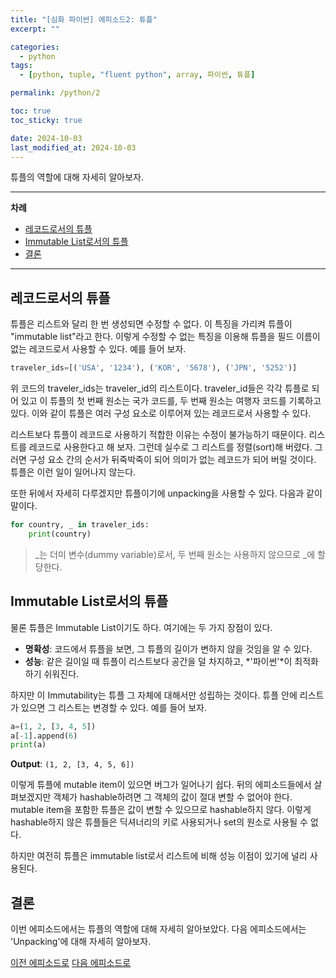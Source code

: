 ```yaml
---
title: "[심화 파이썬] 에피소드2: 튜플"
excerpt: ""

categories:
  - python
tags:
  - [python, tuple, "fluent python", array, 파이썬, 튜플]

permalink: /python/2

toc: true
toc_sticky: true

date: 2024-10-03
last_modified_at: 2024-10-03
---
```


튜플의 역할에 대해 자세히 알아보자.

___

**차례**

- [레코드로서의 튜플](#레코드로서의-튜플)
- [Immutable List로서의 튜플](#immutable-list로서의-튜플)
- [결론](#결론)

___

## 레코드로서의 튜플

튜플은 리스트와 달리 한 번 생성되면 수정할 수 없다. 이 특징을 가리켜 튜플이 "immutable list"라고 한다. 이렇게 수정할 수 없는 특징을 이용해 튜플을 필드 이름이 없는 레코드로서 사용할 수 있다. 예를 들어 보자.

```python
traveler_ids=[('USA', '1234'), ('KOR', '5678'), ('JPN', '5252')]
```

위 코드의 traveler_ids는 traveler_id의 리스트이다. traveler_id들은 각각 튜플로 되어 있고 이 튜플의 첫 번째 원소는 국가 코드를, 두 번째 원소는 여행자 코드를 기록하고 있다. 이와 같이 튜플은 여러 구성 요소로 이루어져 있는 레코드로서 사용할 수 있다. 

리스트보다 튜플이 레코드로 사용하기 적합한 이유는 수정이 불가능하기 때문이다. 리스트를 레코드로 사용한다고 해 보자. 그런데 실수로 그 리스트를 정렬(sort)해 버렸다. 그러면 구성 요소 간의 순서가 뒤죽박죽이 되어 의미가 없는 레코드가 되어 버릴 것이다. 튜플은 이런 일이 일어나지 않는다.

또한 뒤에서 자세히 다루겠지만 튜플이기에 unpacking을 사용할 수 있다. 다음과 같이 말이다.

```python
for country, _ in traveler_ids:
    print(country)
```

> _는 더미 변수(dummy variable)로서, 두 번째 원소는 사용하지 않으므로 _에 할당한다.

## Immutable List로서의 튜플

물론 튜플은 Immutable List이기도 하다. 여기에는 두 가지 장점이 있다.

- **명확성**: 코드에서 튜플을 보면, 그 튜플의 길이가 변하지 않을 것임을 알 수 있다.
- **성능**: 같은 길이일 때 튜플이 리스트보다 공간을 덜 차지하고, *'파이썬'*이 최적화하기 쉬워진다.

하지만 이 Immutability는 튜플 그 자체에 대해서만 성립하는 것이다. 튜플 안에 리스트가 있으면 그 리스트는 변경할 수 있다. 예를 들어 보자.

```python
a=(1, 2, [3, 4, 5])
a[-1].append(6)
print(a)
```

**Output**: `(1, 2, [3, 4, 5, 6])`

이렇게 튜플에 mutable item이 있으면 버그가 일어나기 쉽다. 뒤의 에피소드들에서 살펴보겠지만 객체가 hashable하려면 그 객체의 값이 절대 변할 수 없어야 한다. mutable item을 포함한 튜플은 값이 변할 수 있으므로 hashable하지 않다. 이렇게 hashable하지 않은 튜플들은 딕셔너리의 키로 사용되거나 set의 원소로 사용될 수 없다.

하지만 여전히 튜플은 immutable list로서 리스트에 비해 성능 이점이 있기에 널리 사용된다.

## 결론

이번 에피소드에서는 튜플의 역할에 대해 자세히 알아보았다. 다음 에피소드에서는 'Unpacking'에 대해 자세히 알아보자.

[이전 에피소드로](/python/1) [다음 에피소드로](/python/3)